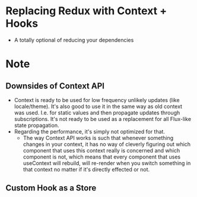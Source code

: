 # Replacing Redux with Context + Hooks

- A totally optional of reducing your dependencies

# Note

## Downsides of Context API

- Context is ready to be used for low frequency unlikely updates (like locale/theme). It's also good to use it in the same way as old context was used. I.e. for static values and then propagate updates through subscriptions. It's not ready to be used as a replacement for all Flux-like state propagation.
- Regarding the performance, it's simply not optimized for that.
  - The way Context API works is such that whenever something changes in your context, it has no way of cleverly figuring out which component that uses this context really is concerned and which component is not, which means that every component that uses useContext will rebuild, will re-render when you switch something in that context no matter if it's directly effected or not.

## Custom Hook as a Store
